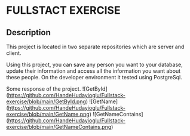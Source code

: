 # **FULLSTACT EXERCISE**

##  Description 

This project is located in two separate repositories which are server and client.

Using this project, you can save any person you want to your database, update their information and access all the information you want about these people.
On the developer environment it tested using PostgreSql.

Some response of the project. 
![GetById] (https://github.com/HandeHudayioglu/Fullstack-exercise/blob/main/GetById.png)
![GetName] (https://github.com/HandeHudayioglu/Fullstack-exercise/blob/main/GetName.png)
![GetNameContains] (https://github.com/HandeHudayioglu/Fullstack-exercise/blob/main/GetNameContains.png)



